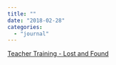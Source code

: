 ```yaml
---
title: ""
date: "2018-02-28"
categories: 
  - "journal"
---
```


[Teacher Training - Lost and Found](https://wittenbrink.net/lostandfound/teacher-training/)
